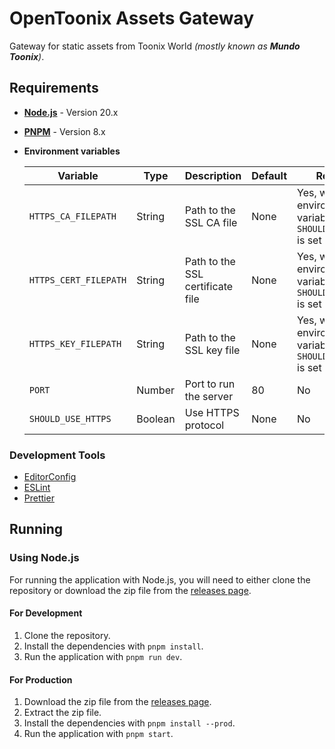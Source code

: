 # OpenToonix Assets Gateway

Gateway for static assets from Toonix World _(mostly known as **Mundo Toonix**)_.

## Requirements

- **[Node.js](https://nodejs.org/en)** - Version 20.x
- **[PNPM](https://pnpm.io/)** - Version 8.x
- **Environment variables**

    | Variable              | Type    | Description                      | Default | Required                                                               | Example                     |
    | --------------------- | ------- | -------------------------------- | ------- | ---------------------------------------------------------------------- | --------------------------- |
    | `HTTPS_CA_FILEPATH`   | String  | Path to the SSL CA file          | None    | Yes, when the environment variable `SHOULD_USE_HTTPS` is set to `true` | `<Path to SSL CA>`          |
    | `HTTPS_CERT_FILEPATH` | String  | Path to the SSL certificate file | None    | Yes, when the environment variable `SHOULD_USE_HTTPS` is set to `true` | `<Path to SSL certificate>` |
    | `HTTPS_KEY_FILEPATH`  | String  | Path to the SSL key file         | None    | Yes, when the environment variable `SHOULD_USE_HTTPS` is set to `true` | `<Path to SSL key>`         |
    | `PORT`                | Number  | Port to run the server           | 80      | No                                                                     | `3000`                      |
    | `SHOULD_USE_HTTPS`    | Boolean | Use HTTPS protocol               | None    | No                                                                     | `true`                      |

### Development Tools

- [EditorConfig](https://editorconfig.org/)
- [ESLint](https://eslint.org/)
- [Prettier](https://prettier.io/)

## Running

### Using Node.js

For running the application with Node.js,
you will need to either clone the repository
or download the zip file from the [releases page](https://github.com/OpenToonix/OpenToonix-Assets-Gateway/releases).

#### For Development

1. Clone the repository.
2. Install the dependencies with `pnpm install`.
3. Run the application with `pnpm run dev`.

#### For Production

1. Download the zip file from the [releases page](https://github.com/OpenToonix/OpenToonix-Assets-Gateway/releases).
2. Extract the zip file.
3. Install the dependencies with `pnpm install --prod`.
4. Run the application with `pnpm start`.
